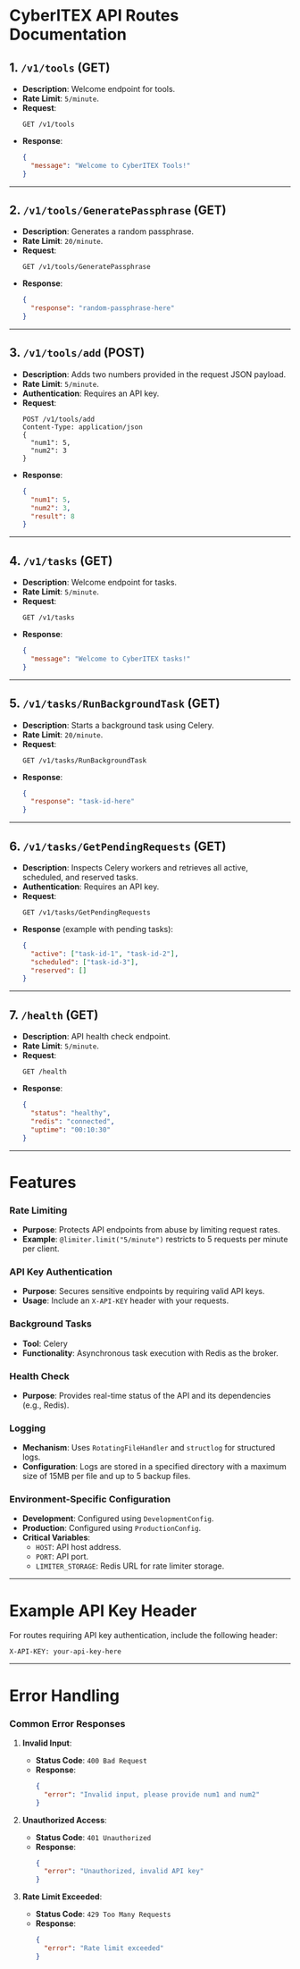 # CyberITEX API Routes Documentation

## **1. `/v1/tools` (GET)**
- **Description**: Welcome endpoint for tools.
- **Rate Limit**: `5/minute`.
- **Request**:
  ```http
  GET /v1/tools
  ```
- **Response**:
  ```json
  {
    "message": "Welcome to CyberITEX Tools!"
  }
  ```

---

## **2. `/v1/tools/GeneratePassphrase` (GET)**
- **Description**: Generates a random passphrase.
- **Rate Limit**: `20/minute`.
- **Request**:
  ```http
  GET /v1/tools/GeneratePassphrase
  ```
- **Response**:
  ```json
  {
    "response": "random-passphrase-here"
  }
  ```

---

## **3. `/v1/tools/add` (POST)**
- **Description**: Adds two numbers provided in the request JSON payload.
- **Rate Limit**: `5/minute`.
- **Authentication**: Requires an API key.
- **Request**:
  ```http
  POST /v1/tools/add
  Content-Type: application/json
  {
    "num1": 5,
    "num2": 3
  }
  ```
- **Response**:
  ```json
  {
    "num1": 5,
    "num2": 3,
    "result": 8
  }
  ```

---

## **4. `/v1/tasks` (GET)**
- **Description**: Welcome endpoint for tasks.
- **Rate Limit**: `5/minute`.
- **Request**:
  ```http
  GET /v1/tasks
  ```
- **Response**:
  ```json
  {
    "message": "Welcome to CyberITEX tasks!"
  }
  ```

---

## **5. `/v1/tasks/RunBackgroundTask` (GET)**
- **Description**: Starts a background task using Celery.
- **Rate Limit**: `20/minute`.
- **Request**:
  ```http
  GET /v1/tasks/RunBackgroundTask
  ```
- **Response**:
  ```json
  {
    "response": "task-id-here"
  }
  ```

---

## **6. `/v1/tasks/GetPendingRequests` (GET)**
- **Description**: Inspects Celery workers and retrieves all active, scheduled, and reserved tasks.
- **Authentication**: Requires an API key.
- **Request**:
  ```http
  GET /v1/tasks/GetPendingRequests
  ```
- **Response** (example with pending tasks):
  ```json
  {
    "active": ["task-id-1", "task-id-2"],
    "scheduled": ["task-id-3"],
    "reserved": []
  }
  ```

---

## **7. `/health` (GET)**
- **Description**: API health check endpoint.
- **Rate Limit**: `5/minute`.
- **Request**:
  ```http
  GET /health
  ```
- **Response**:
  ```json
  {
    "status": "healthy",
    "redis": "connected",
    "uptime": "00:10:30"
  }
  ```

--- 

# **Features**

### **Rate Limiting**
- **Purpose**: Protects API endpoints from abuse by limiting request rates.
- **Example**: `@limiter.limit("5/minute")` restricts to 5 requests per minute per client.

### **API Key Authentication**
- **Purpose**: Secures sensitive endpoints by requiring valid API keys.
- **Usage**: Include an `X-API-KEY` header with your requests.

### **Background Tasks**
- **Tool**: Celery
- **Functionality**: Asynchronous task execution with Redis as the broker.

### **Health Check**
- **Purpose**: Provides real-time status of the API and its dependencies (e.g., Redis).


### **Logging**
- **Mechanism**: Uses `RotatingFileHandler` and `structlog` for structured logs.
- **Configuration**: Logs are stored in a specified directory with a maximum size of 15MB per file and up to 5 backup files.

### **Environment-Specific Configuration**
- **Development**: Configured using `DevelopmentConfig`.
- **Production**: Configured using `ProductionConfig`.
- **Critical Variables**:
  - `HOST`: API host address.
  - `PORT`: API port.
  - `LIMITER_STORAGE`: Redis URL for rate limiter storage.

---

# **Example API Key Header**

For routes requiring API key authentication, include the following header:

```http
X-API-KEY: your-api-key-here
```

---

# **Error Handling**

### **Common Error Responses**

1. **Invalid Input**:
   - **Status Code**: `400 Bad Request`
   - **Response**:
     ```json
     {
       "error": "Invalid input, please provide num1 and num2"
     }
     ```

2. **Unauthorized Access**:
   - **Status Code**: `401 Unauthorized`
   - **Response**:
     ```json
     {
       "error": "Unauthorized, invalid API key"
     }
     ```

3. **Rate Limit Exceeded**:
   - **Status Code**: `429 Too Many Requests`
   - **Response**:
     ```json
     {
       "error": "Rate limit exceeded"
     }
     ```
